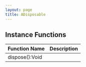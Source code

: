 ```yaml
---
layout: page
title: ADisposable
---
```


## Instance Functions

| Function Name | Description |
| --------------- | ------------- |
| dispose():Void |  |


